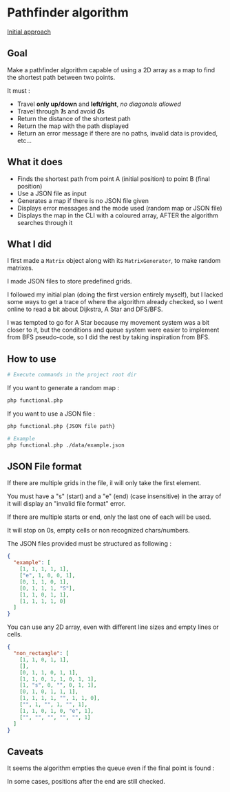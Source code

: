 # Pathfinder algorithm

[Initial approach](./information/initial.md)

## Goal

Make a pathfinder algorithm capable of using a 2D array as a map to find the shortest path between two points.

It must :

- Travel **only up/down** and **left/right**, *no diagonals allowed*
- Travel through ***1***s and avoid ***0***s
- Return the distance of the shortest path
- Return the map with the path displayed
- Return an error message if there are no paths, invalid data is provided, etc...

## What it does

- Finds the shortest path from point A (initial position) to point B (final position)
- Use a JSON file as input
- Generates a map if there is no JSON file given
- Displays error messages and the mode used (random map or JSON file)
- Displays the map in the CLI with a coloured array, AFTER the algorithm searches through it

## What I did

I first made a `Matrix` object along with its `MatrixGenerator`, to make random matrixes.

I made JSON files to store predefined grids.

I followed my initial plan (doing the first version entirely myself), but I lacked some ways to get a trace of where the algorithm already checked, so I went online to read a bit about Dijkstra, A Star and DFS/BFS.

I was tempted to go for A Star because my movement system was a bit closer to it, but the conditions and queue system were easier to implement from BFS pseudo-code, so I did the rest by taking inspiration from BFS.

## How to use

```sh
# Execute commands in the project root dir
```

If you want to generate a random map :

```sh
php functional.php
```

If you want to use a JSON file :

```sh
php functional.php {JSON file path}
```

```sh
# Example
php functional.php ./data/example.json
```

## JSON File format

If there are multiple grids in the file, il will only take the first element.

You must have a "s" (start) and a "e" (end) (case insensitive) in the array of it will display an "invalid file format" error.

If there are multiple starts or end, only the last one of each will be used.

It will stop on 0s, empty cells or non recognized chars/numbers.

The JSON files provided must be structured as following :

```json
{
  "example": [
    [1, 1, 1, 1, 1],
    ["e", 1, 0, 0, 1],
    [0, 1, 1, 0, 1],
    [0, 1, 1, 1, "S"],
    [1, 1, 0, 1, 1],
    [1, 1, 1, 1, 0]
  ]
}
```

You can use any 2D array, even with different line sizes and empty lines or cells.

```json
{
  "non_rectangle": [
    [1, 1, 0, 1, 1],
    [],
    [0, 1, 1, 0, 1, 1],
    [1, 1, 0, 1, 1, 0, 1, 1],
    [1, "s", 0, "", 0, 1, 1],
    [0, 1, 0, 1, 1, 1],
    [1, 1, 1, 1, "", 1, 1, 0],
    ["", 1, "", 1, "", 1],
    [1, 1, 0, 1, 0, "e", 1],
    ["", "", "", "", "", 1]
  ]
}
```

## Caveats

It seems the algorithm empties the queue even if the final point is found :

In some cases, positions after the end are still checked.
